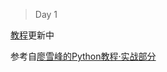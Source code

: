 ﻿> Day 1

[教程](http://twodam.net/use-python-to-write-a-blog)更新中

参考自[廖雪峰的Python教程·实战部分](https://www.liaoxuefeng.com/wiki/0014316089557264a6b348958f449949df42a6d3a2e542c000/001432170876125c96f6cc10717484baea0c6da9bee2be4000)


